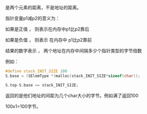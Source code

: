 是两个元素的距离，不是地址的距离。

指针变量p1减p2的意义为：

如果是正值 ， 则表示在内存中p1比p2靠后

如果是负值 ， 则表示 在内存中 p1比p2靠前

结果的数字表示 ， 两个地址在内存中间隔多少个指针类型的字节倍数

例如：
```c
#define stack_INIT_SIZE 100
S.base = (SElemType *)malloc(stack_INIT_SIZE*sizeof(char));
```
```c
S.top-S.base == stack_INIT_SIZE;
```
返回的是他们地址的间距为几个char大小的字节。例如满了返回100

100x1=100字节。